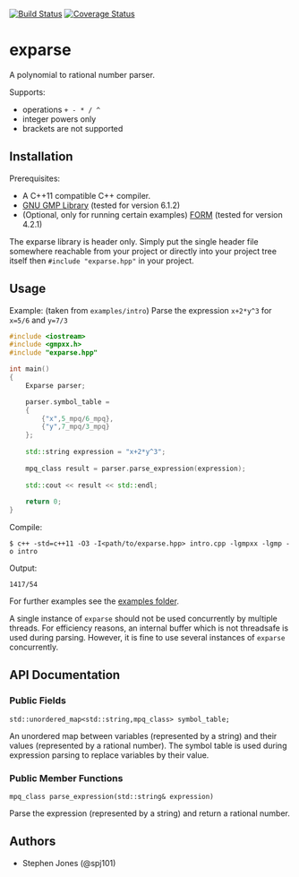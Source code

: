 [![Build Status](https://travis-ci.org/spj101/exparse.svg?branch=master)](https://travis-ci.org/spj101/exparse)
[![Coverage Status](https://coveralls.io/repos/github/spj101/exparse/badge.svg?branch=master)](https://coveralls.io/github/spj101/exparse?branch=master)

# exparse

A polynomial to rational number parser.  

Supports:
  * operations `+ - * / ^`  
  * integer powers only
  * brackets are not supported

## Installation

Prerequisites:
  * A C++11 compatible C++ compiler.
  * [GNU GMP Library](https://gmplib.org/) (tested for version 6.1.2)
  * (Optional, only for running certain examples) [FORM](https://github.com/vermaseren/form) (tested for version 4.2.1)

The exparse library is header only. Simply put the single header file somewhere reachable from your project or directly into your project tree itself then `#include "exparse.hpp"` in your project.

## Usage

Example: (taken from `examples/intro`) Parse the expression `x+2*y^3` for `x=5/6` and `y=7/3`

```cpp
#include <iostream>
#include <gmpxx.h>
#include "exparse.hpp"

int main()
{
    Exparse parser;

    parser.symbol_table =
    {
        {"x",5_mpq/6_mpq},
        {"y",7_mpq/3_mpq}
    };
    
    std::string expression = "x+2*y^3";
    
    mpq_class result = parser.parse_expression(expression);
    
    std::cout << result << std::endl;
    
    return 0;
}
```

Compile:
```shell
$ c++ -std=c++11 -O3 -I<path/to/exparse.hpp> intro.cpp -lgmpxx -lgmp -o intro
```

Output:
```shell
1417/54
```

For further examples see the [examples folder](examples).

A single instance of `exparse` should not be used concurrently by multiple threads. For efficiency reasons, an internal buffer which is not threadsafe is used during parsing. However, it is fine to use several instances of `exparse` concurrently.

## API Documentation

### Public Fields

`std::unordered_map<std::string,mpq_class> symbol_table;`

An unordered map between variables (represented by a string) and their values (represented by a rational number). The symbol table is used during expression parsing to replace variables by their value.

### Public Member Functions

`mpq_class parse_expression(std::string& expression)`

Parse the expression (represented by a string) and return a rational number.

## Authors

  * Stephen Jones (@spj101)
